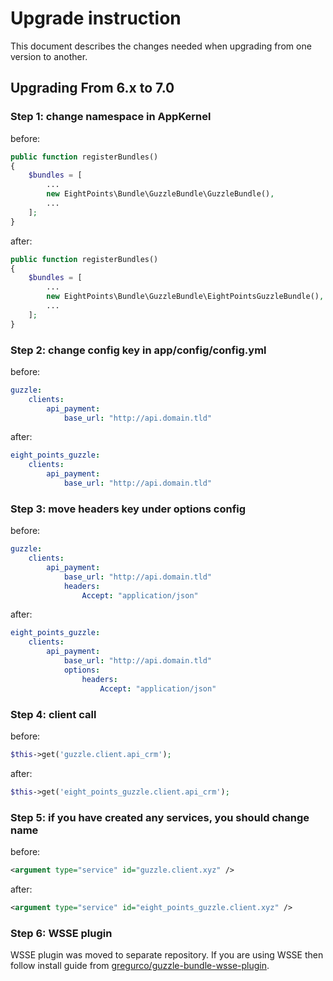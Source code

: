 # Upgrade instruction

This document describes the changes needed when upgrading from one version to another.

## Upgrading From 6.x to 7.0

### Step 1: change namespace in AppKernel
before:
```php
public function registerBundles()
{
    $bundles = [
        ...
        new EightPoints\Bundle\GuzzleBundle\GuzzleBundle(),
        ...
    ];
}
```

after:
```php
public function registerBundles()
{
    $bundles = [
        ...
        new EightPoints\Bundle\GuzzleBundle\EightPointsGuzzleBundle(),
        ...
    ];
}
```

### Step 2: change config key in app/config/config.yml
before:
```yaml
guzzle:
    clients:
        api_payment:
            base_url: "http://api.domain.tld"
```

after:
```yaml
eight_points_guzzle:
    clients:
        api_payment:
            base_url: "http://api.domain.tld"
```

### Step 3: move headers key under options config
before:
```yaml
guzzle:
    clients:
        api_payment:
            base_url: "http://api.domain.tld"
            headers:
                Accept: "application/json"
```

after:
```yaml
eight_points_guzzle:
    clients:
        api_payment:
            base_url: "http://api.domain.tld"
            options:
                headers:
                    Accept: "application/json"
```

### Step 4: client call
before:
```php
$this->get('guzzle.client.api_crm');
```

after:
```php
$this->get('eight_points_guzzle.client.api_crm');
```

### Step 5: if you have created any services, you should change name
before:
```xml
<argument type="service" id="guzzle.client.xyz" />
```

after:
```xml
<argument type="service" id="eight_points_guzzle.client.xyz" />
```

### Step 6: WSSE plugin

WSSE plugin was moved to separate repository.
If you are using WSSE then follow install guide from [gregurco/guzzle-bundle-wsse-plugin](https://github.com/gregurco/GuzzleBundleWssePlugin).
